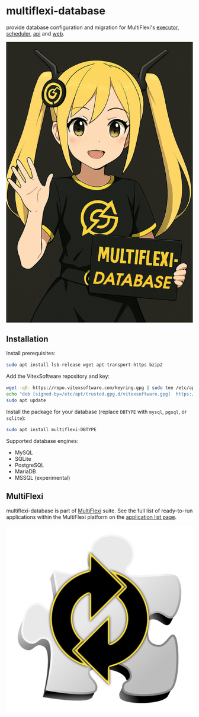 
# multiflexi-database

provide database configuration and migration for MultiFlexi's [executor](https://github.com/VitexSoftware/multiflexi-executor), [scheduler](https://github.com/VitexSoftware/multiflexi-scheduler), [api](https://github.com/VitexSoftware/multiflexi-server) and [web](https://github.com/VitexSoftware/MultiFlexi).

![MultiFlexi Chan](chan.jpeg?raw=true)

## Installation

Install prerequisites:

```sh
sudo apt install lsb-release wget apt-transport-https bzip2
```

Add the VitexSoftware repository and key:

```sh
wget -qO- https://repo.vitexsoftware.com/keyring.gpg | sudo tee /etc/apt/trusted.gpg.d/vitexsoftware.gpg
echo "deb [signed-by=/etc/apt/trusted.gpg.d/vitexsoftware.gpg]  https://repo.vitexsoftware.com  $(lsb_release -sc) main" | sudo tee /etc/apt/sources.list.d/vitexsoftware.list
sudo apt update
```

Install the package for your database (replace `DBTYPE` with `mysql`, `pgsql`, or `sqlite`):

```sh
sudo apt install multiflexi-DBTYPE
```

Supported database engines:

- MySQL
- SQLite
- PostgreSQL
- MariaDB
- MSSQL (experimental)

## MultiFlexi

multiflexi-database is part of [MultiFlexi](https://multiflexi.eu) suite.
See the full list of ready-to-run applications within the MultiFlexi platform on the [application list page](https://www.multiflexi.eu/apps.php).

[![MultiFlexi App](https://github.com/VitexSoftware/MultiFlexi/blob/main/doc/multiflexi-app.svg)](https://www.multiflexi.eu/)

